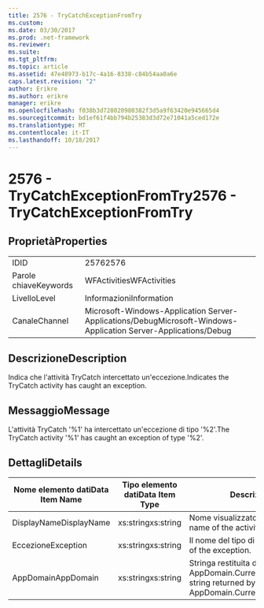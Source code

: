 ```yaml
---
title: 2576 - TryCatchExceptionFromTry
ms.custom: 
ms.date: 03/30/2017
ms.prod: .net-framework
ms.reviewer: 
ms.suite: 
ms.tgt_pltfrm: 
ms.topic: article
ms.assetid: 47e48973-b17c-4a16-8338-c84b54aa0a6e
caps.latest.revision: "2"
author: Erikre
ms.author: erikre
manager: erikre
ms.openlocfilehash: f038b3d728020980382f3d5a9f63420e945665d4
ms.sourcegitcommit: bd1ef61f4bb794b25383d3d72e71041a5ced172e
ms.translationtype: MT
ms.contentlocale: it-IT
ms.lasthandoff: 10/18/2017
---
```

# <a name="2576---trycatchexceptionfromtry"></a><span data-ttu-id="f50ff-102">2576 - TryCatchExceptionFromTry</span><span class="sxs-lookup"><span data-stu-id="f50ff-102">2576 - TryCatchExceptionFromTry</span></span>
## <a name="properties"></a><span data-ttu-id="f50ff-103">Proprietà</span><span class="sxs-lookup"><span data-stu-id="f50ff-103">Properties</span></span>  
  
|||  
|-|-|  
|<span data-ttu-id="f50ff-104">ID</span><span class="sxs-lookup"><span data-stu-id="f50ff-104">ID</span></span>|<span data-ttu-id="f50ff-105">2576</span><span class="sxs-lookup"><span data-stu-id="f50ff-105">2576</span></span>|  
|<span data-ttu-id="f50ff-106">Parole chiave</span><span class="sxs-lookup"><span data-stu-id="f50ff-106">Keywords</span></span>|<span data-ttu-id="f50ff-107">WFActivities</span><span class="sxs-lookup"><span data-stu-id="f50ff-107">WFActivities</span></span>|  
|<span data-ttu-id="f50ff-108">Livello</span><span class="sxs-lookup"><span data-stu-id="f50ff-108">Level</span></span>|<span data-ttu-id="f50ff-109">Informazioni</span><span class="sxs-lookup"><span data-stu-id="f50ff-109">Information</span></span>|  
|<span data-ttu-id="f50ff-110">Canale</span><span class="sxs-lookup"><span data-stu-id="f50ff-110">Channel</span></span>|<span data-ttu-id="f50ff-111">Microsoft-Windows-Application Server-Applications/Debug</span><span class="sxs-lookup"><span data-stu-id="f50ff-111">Microsoft-Windows-Application Server-Applications/Debug</span></span>|  
  
## <a name="description"></a><span data-ttu-id="f50ff-112">Descrizione</span><span class="sxs-lookup"><span data-stu-id="f50ff-112">Description</span></span>  
 <span data-ttu-id="f50ff-113">Indica che l'attività TryCatch intercettato un'eccezione.</span><span class="sxs-lookup"><span data-stu-id="f50ff-113">Indicates the TryCatch activity has caught an exception.</span></span>  
  
## <a name="message"></a><span data-ttu-id="f50ff-114">Messaggio</span><span class="sxs-lookup"><span data-stu-id="f50ff-114">Message</span></span>  
 <span data-ttu-id="f50ff-115">L'attività TryCatch '%1' ha intercettato un'eccezione di tipo '%2'.</span><span class="sxs-lookup"><span data-stu-id="f50ff-115">The TryCatch activity '%1' has caught an exception of type '%2'.</span></span>  
  
## <a name="details"></a><span data-ttu-id="f50ff-116">Dettagli</span><span class="sxs-lookup"><span data-stu-id="f50ff-116">Details</span></span>  
  
|<span data-ttu-id="f50ff-117">Nome elemento dati</span><span class="sxs-lookup"><span data-stu-id="f50ff-117">Data Item Name</span></span>|<span data-ttu-id="f50ff-118">Tipo elemento dati</span><span class="sxs-lookup"><span data-stu-id="f50ff-118">Data Item Type</span></span>|<span data-ttu-id="f50ff-119">Descrizione</span><span class="sxs-lookup"><span data-stu-id="f50ff-119">Description</span></span>|  
|--------------------|--------------------|-----------------|  
|<span data-ttu-id="f50ff-120">DisplayName</span><span class="sxs-lookup"><span data-stu-id="f50ff-120">DisplayName</span></span>|<span data-ttu-id="f50ff-121">xs:string</span><span class="sxs-lookup"><span data-stu-id="f50ff-121">xs:string</span></span>|<span data-ttu-id="f50ff-122">Nome visualizzato dell'attività.</span><span class="sxs-lookup"><span data-stu-id="f50ff-122">The display name of the activity.</span></span>|  
|<span data-ttu-id="f50ff-123">Eccezione</span><span class="sxs-lookup"><span data-stu-id="f50ff-123">Exception</span></span>|<span data-ttu-id="f50ff-124">xs:string</span><span class="sxs-lookup"><span data-stu-id="f50ff-124">xs:string</span></span>|<span data-ttu-id="f50ff-125">Il nome del tipo di eccezione.</span><span class="sxs-lookup"><span data-stu-id="f50ff-125">The type name of the exception.</span></span>|  
|<span data-ttu-id="f50ff-126">AppDomain</span><span class="sxs-lookup"><span data-stu-id="f50ff-126">AppDomain</span></span>|<span data-ttu-id="f50ff-127">xs:string</span><span class="sxs-lookup"><span data-stu-id="f50ff-127">xs:string</span></span>|<span data-ttu-id="f50ff-128">Stringa restituita da AppDomain.CurrentDomain.FriendlyName.</span><span class="sxs-lookup"><span data-stu-id="f50ff-128">The string returned by AppDomain.CurrentDomain.FriendlyName.</span></span>|
